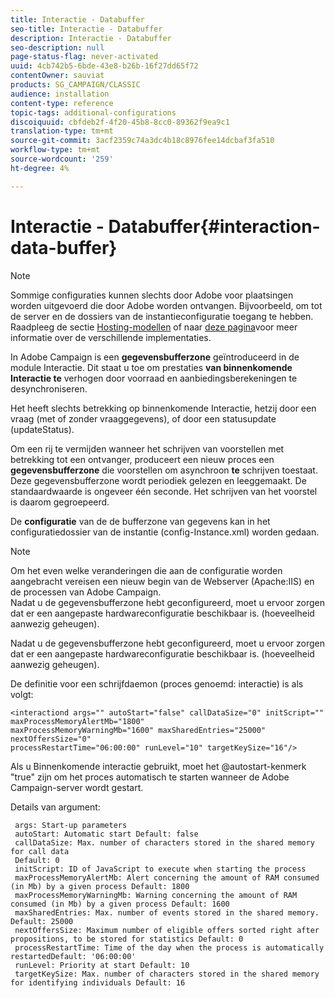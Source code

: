 ```yaml
---
title: Interactie - Databuffer
seo-title: Interactie - Databuffer
description: Interactie - Databuffer
seo-description: null
page-status-flag: never-activated
uuid: 4cb742b5-6bde-43e8-b26b-16f27dd65f72
contentOwner: sauviat
products: SG_CAMPAIGN/CLASSIC
audience: installation
content-type: reference
topic-tags: additional-configurations
discoiquuid: cbfdeb2f-4f20-45b8-8cc0-89362f9ea9c1
translation-type: tm+mt
source-git-commit: 3acf2359c74a3dc4b18c8976fee14dcbaf3fa510
workflow-type: tm+mt
source-wordcount: '259'
ht-degree: 4%

---
```



# Interactie - Databuffer{#interaction-data-buffer}

>[!NOTE]
>
>Sommige configuraties kunnen slechts door Adobe voor plaatsingen worden uitgevoerd die door Adobe worden ontvangen. Bijvoorbeeld, om tot de server en de dossiers van de instantieconfiguratie toegang te hebben. Raadpleeg de sectie [Hosting-modellen](../../installation/using/hosting-models.md) of naar [deze pagina](../../installation/using/capability-matrix.md)voor meer informatie over de verschillende implementaties.

In Adobe Campaign is een **gegevensbufferzone** geïntroduceerd in de module Interactie. Dit staat u toe om prestaties **van binnenkomende Interactie te** verhogen door voorraad en aanbiedingsberekeningen te desynchroniseren.

Het heeft slechts betrekking op binnenkomende Interactie, hetzij door een vraag (met of zonder vraaggegevens), of door een statusupdate (updateStatus).

Om een rij te vermijden wanneer het schrijven van voorstellen met betrekking tot een ontvanger, produceert een nieuw proces een **gegevensbufferzone** die voorstellen om asynchroon **te** schrijven toestaat. Deze gegevensbufferzone wordt periodiek gelezen en leeggemaakt. De standaardwaarde is ongeveer één seconde. Het schrijven van het voorstel is daarom gegroepeerd.

De **configuratie** van de de bufferzone van gegevens kan in het configuratiedossier van de instantie (config-Instance.xml) worden gedaan.

>[!NOTE]
>
>Om het even welke veranderingen die aan de configuratie worden aangebracht vereisen een nieuw begin van de Webserver (Apache:IIS) en de processen van Adobe Campaign.\
>Nadat u de gegevensbufferzone hebt geconfigureerd, moet u ervoor zorgen dat er een aangepaste hardwareconfiguratie beschikbaar is. (hoeveelheid aanwezig geheugen).

Nadat u de gegevensbufferzone hebt geconfigureerd, moet u ervoor zorgen dat er een aangepaste hardwareconfiguratie beschikbaar is. (hoeveelheid aanwezig geheugen).

De definitie voor een schrijfdaemon (proces genoemd: interactie) is als volgt:

```
<interactiond args="" autoStart="false" callDataSize="0" initScript="" maxProcessMemoryAlertMb="1800"
maxProcessMemoryWarningMb="1600" maxSharedEntries="25000" nextOffersSize="0"
processRestartTime="06:00:00" runLevel="10" targetKeySize="16"/>
```

Als u Binnenkomende interactie gebruikt, moet het @autostart-kenmerk &quot;true&quot; zijn om het proces automatisch te starten wanneer de Adobe Campaign-server wordt gestart.

Details van argument:

```
 args: Start-up parameters 
 autoStart: Automatic start Default: false 
 callDataSize: Max. number of characters stored in the shared memory for call data
 Default: 0 
 initScript: ID of JavaScript to execute when starting the process 
 maxProcessMemoryAlertMb: Alert concerning the amount of RAM consumed (in Mb) by a given process Default: 1800 
 maxProcessMemoryWarningMb: Warning concerning the amount of RAM consumed (in Mb) by a given process Default: 1600 
 maxSharedEntries: Max. number of events stored in the shared memory. Default: 25000 
 nextOffersSize: Maximum number of eligible offers sorted right after propositions, to be stored for statistics Default: 0 
 processRestartTime: Time of the day when the process is automatically restartedDefault: '06:00:00' 
 runLevel: Priority at start Default: 10 
 targetKeySize: Max. number of characters stored in the shared memory for identifying individuals Default: 16 
```

